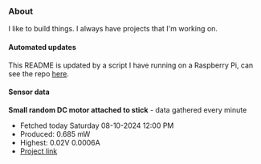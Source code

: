 ### About
I like to build things. I always have projects that I'm working on.

#### Automated updates
This README is updated by a script I have running on a Raspberry Pi, can see the repo [here](https://github.com/jdc-cunningham/raspi-git-repo-updater).

#### Sensor data


**Small random DC motor attached to stick** - data gathered every minute
- Fetched today Saturday 08-10-2024 12:00 PM
- Produced: 0.685 mW
- Highest: 0.02V 0.0006A
- [Project link](https://github.com/jdc-cunningham/turbine-raspi)